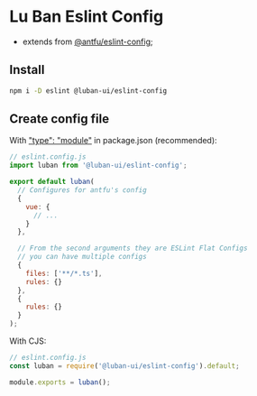 # Lu Ban Eslint Config

- extends from [@antfu/eslint-config](https://github.com/antfu/eslint-config);

## Install

```sh
npm i -D eslint @luban-ui/eslint-config
```

## Create config file

With ["type": "module"](https://nodejs.org/api/packages.html#type) in package.json (recommended):

```js
// eslint.config.js
import luban from '@luban-ui/eslint-config';

export default luban(
  // Configures for antfu's config
  {
    vue: {
      // ...
    }
  },

  // From the second arguments they are ESLint Flat Configs
  // you can have multiple configs
  {
    files: ['**/*.ts'],
    rules: {}
  },
  {
    rules: {}
  }
);
```

With CJS:

```js
// eslint.config.js
const luban = require('@luban-ui/eslint-config').default;

module.exports = luban();
```
